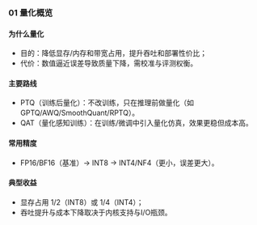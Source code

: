 ### 01 量化概览

#### 为什么量化
- 目的：降低显存/内存和带宽占用，提升吞吐和部署性价比；
- 代价：数值逼近误差导致质量下降，需校准与评测权衡。

#### 主要路线
- PTQ（训练后量化）：不改训练，只在推理前做量化（如GPTQ/AWQ/SmoothQuant/RPTQ）。
- QAT（量化感知训练）：在训练/微调中引入量化仿真，效果更稳但成本高。

#### 常用精度
- FP16/BF16（基准）→ INT8 → INT4/NF4（更小，误差更大）。

#### 典型收益
- 显存占用 1/2（INT8）或 1/4（INT4）；
- 吞吐提升与成本下降取决于内核支持与I/O瓶颈。



